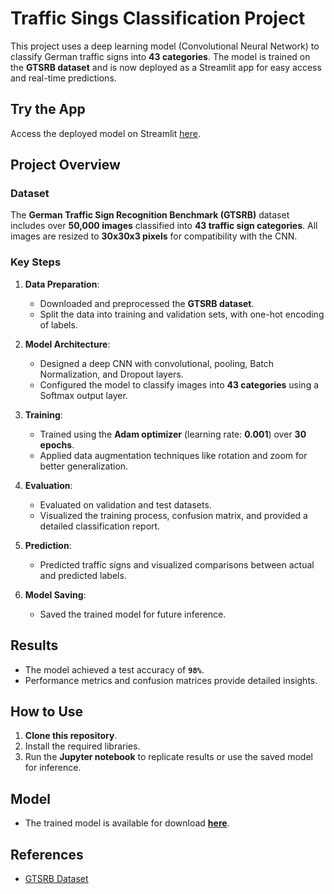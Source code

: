 # Traffic Sings Classification Project

This project uses a deep learning model (Convolutional Neural Network) to classify German traffic signs into **43 categories**. The model is trained on the **GTSRB dataset** and is now deployed as a Streamlit app for easy access and real-time predictions.

## Try the App

Access the deployed model on Streamlit [here](https://traffic-sign-classification.streamlit.app/).

## Project Overview

### Dataset
The **German Traffic Sign Recognition Benchmark (GTSRB)** dataset includes over **50,000 images** classified into **43 traffic sign categories**. All images are resized to **30x30x3 pixels** for compatibility with the CNN.

### Key Steps

1. **Data Preparation**: 
   - Downloaded and preprocessed the **GTSRB dataset**.
   - Split the data into training and validation sets, with one-hot encoding of labels.

2. **Model Architecture**:
   - Designed a deep CNN with convolutional, pooling, Batch Normalization, and Dropout layers.
   - Configured the model to classify images into **43 categories** using a Softmax output layer.

3. **Training**:
   - Trained using the **Adam optimizer** (learning rate: **0.001**) over **30 epochs**.
   - Applied data augmentation techniques like rotation and zoom for better generalization.

4. **Evaluation**:
   - Evaluated on validation and test datasets.
   - Visualized the training process, confusion matrix, and provided a detailed classification report.

5. **Prediction**:
   - Predicted traffic signs and visualized comparisons between actual and predicted labels.

6. **Model Saving**:
   - Saved the trained model for future inference.

## Results

- The model achieved a test accuracy of **`98%`**.
- Performance metrics and confusion matrices provide detailed insights.

## How to Use

1. **Clone this repository**.
2. Install the required libraries.
3. Run the **Jupyter notebook** to replicate results or use the saved model for inference.

## Model

- The trained model is available for download **[here](https://github.com/ani98622/CNN-Traffic-Signal-Classification/blob/main/img_model.h5)**.

## References

- [GTSRB Dataset](https://benchmark.ini.rub.de/gtsrb_news.html)
